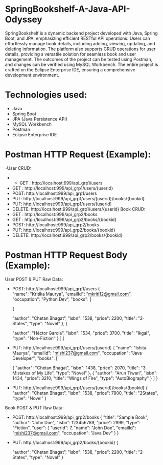 # SpringBookshelf-A-Java-API-Odyssey
SpringBookshelf is a dynamic backend project developed with Java, Spring Boot, and JPA, emphasizing efficient RESTful API operations. Users can effortlessly manage book details, including adding, viewing, updating, and deleting information. The platform also supports CRUD operations for user details, providing a versatile solution for seamless book and user management. The outcomes of the project can be tested using Postman, and changes can be verified using MySQL Workbench. The entire project is crafted on the Eclipse Enterprise IDE, ensuring a comprehensive development environment.
# Technologies used:
- Java
- Spring Boot
- JPA (Java Persistence API)
- MySQL Workbench
- Postman
- Eclipse Enterprise IDE
# Postman HTTP Request (Example):
-User CRUD:
- - GET : http://localhost:999/api_grp1/users
- GET : http://localhost:999/api_grp1/users/{userid}
- POST: http://localhost:999/api_grp1/users
- PUT: http://localhost:999/api_grp1/users/{userid}/books/{bookid}
- PUT: http://localhost:999/api_grp1/users/{userid}
- DELETE: http://localhost:999/api_grp1/users/{userid}
Book CRUD:
- GET : http://localhost:999/api_grp2/books
- GET : http://localhost:999/api_grp2/books/{bookid}
- POST: http://localhost:999/api_grp2/books
- PUT: http://localhost:999/api_grp2/books/{bookid}
- DELETE: http://localhost:999/api_grp2/books/{bookid}
# Postman HTTP Request Body (Example):
User POST & PUT Raw Data:
- POST: http://localhost:999/api_grp1/users
{      
        "name": "Kritika Maurya",
        "emailId": "mkriti12@gmail.com",
        "occupation": "Python Dev",
        "books": [
		
	{
   
    "author": "Chetan Bhagat",
    "isbn": 1538,
    "price": 2200,
    "title": "2-States",
    "type": "Novel"
},
{
    
    "author": "Héctor García",
    "isbn": 1534,
    "price": 3700,
    "title": "Ikgai",
    "type": "Non-Fiction"
}
		]
    }
- PUT: http://localhost:999/api_grp1/users/{userid}
{
        "name": "Ishita Maurya",
        "emailId": "mishi237@gmail.com",
        "occupation": "Java Developer",
        "books": [
		
	{
    "author": "Chetan Bhagat",
    "isbn": 1438,
    "price": 2070,
    "title": "3 Mistakes of My Life",
    "type": "Novel"
},
{
    "author": "Arun Tiwari",
    "isbn": 1434,
    "price": 3210,
    "title": "Wings of Fire",
    "type": "AutoBiography"
}
		]
    }
- PUT: http://localhost:999/api_grp1/users/{userid}/books/{bookid}
    {
      "author": "Chetan Bhagat",
      "isbn": 1538,
      "price": 7900,
      "title": "2States",
      "type": "Novel"
    }

Book POST & PUT Raw Data:   
- POST: http://localhost:999/api_grp2/books
{
  "title": "Sample Book",
  "author": "John Doe",
  "isbn": 123456789,
  "price": 2999,
  "type": "Fiction",
  "user": {
    "userId": 7,
    "name": "John Doe",
    "emailId": "mishi237@gmail.com",
    "occupation": "Java Dev"
  }
}
- PUT: http://localhost:999/api_grp2/books/{bookid}
{
   
    "author": "Chetan Bhagat",
    "isbn": 1538,
    "price": 2200,
    "title": "2-States",
    "type": "Novel"
}

